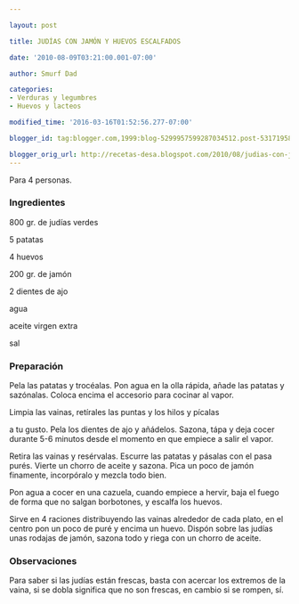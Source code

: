 ```yaml
---

layout: post

title: JUDÍAS CON JAMÓN Y HUEVOS ESCALFADOS

date: '2010-08-09T03:21:00.001-07:00'

author: Smurf Dad

categories:
- Verduras y legumbres
- Huevos y lacteos

modified_time: '2016-03-16T01:52:56.277-07:00'

blogger_id: tag:blogger.com,1999:blog-5299957599287034512.post-5317195806298452781

blogger_orig_url: http://recetas-desa.blogspot.com/2010/08/judias-con-jamon-y-huevos-escalfados.html
---
```


Para 4 personas.

<h3>Ingredientes</h3>

800 gr. de judías verdes

5 patatas

4 huevos

200 gr. de jamón

2 dientes de ajo

agua

aceite virgen extra

sal

<h3>Preparación</h3>

Pela las patatas y trocéalas. Pon agua en la olla rápida, añade las patatas y sazónalas. Coloca encima el accesorio para cocinar al vapor.

Limpia las vainas, retírales las puntas y los hilos y pícalas

a tu gusto. Pela los dientes de ajo y añádelos. Sazona, tápa y deja cocer durante 5-6 minutos desde el momento en que empiece a salir el vapor.

Retira las vainas y resérvalas. Escurre las patatas y pásalas con el pasa purés. Vierte un chorro de aceite y sazona. Pica un poco de jamón finamente, incorpóralo y mezcla todo bien.

Pon agua a cocer en una cazuela, cuando empiece a hervir, baja el fuego de forma que no salgan borbotones, y escalfa los huevos.

Sirve en 4 raciones distribuyendo las vainas alrededor de cada plato, en el centro pon un poco de puré y encima un huevo. Dispón sobre las judías unas rodajas de jamón, sazona todo y riega con un chorro de aceite.

<h3>Observaciones</h3>

Para saber si las judías están frescas, basta con acercar los extremos de la vaina, si se dobla significa que no son frescas, en cambio si se rompen, sí.